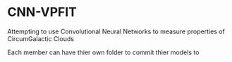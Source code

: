 # CNN-VPFIT
Attempting to use Convolutional Neural Networks to measure properties of CircumGalactic Clouds

Each member can have thier own folder to commit thier models to
